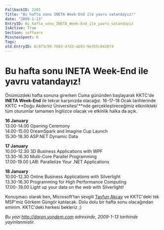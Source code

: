 ```yaml
---
FallbackID: 2305
Title: "Bu hafta sonu INETA Week-End ile yavru vatandayız!"
date: "2009-1-13"
EntryID: Bu_hafta_sonu_INETA_Week-End_ile_yavru_vatandayiz
IsActive: True
Section: software
MinutesSpent: 0
Tags: 
old.EntryID: 8c973c99-7603-47d3-ab93-9e355c842674
---
```

# Bu hafta sonu INETA Week-End ile yavru vatandayız!
Önümüzdeki hafta sonuna girerken Cuma gününden başlayarak KKTC'de
**INETA Week-End** ile tekrar karşınızda olacağız. 16-17-18 Ocak
tarihlerinde KKTC **Doğu Akdeniz Üniversitesi'**nde gerçekleştireceğimiz
etkinlikteki tüm oturumlar tamamen İngilizce olacak ve etkinlik halka da
açık.

**16 January**\
13.00-14.00 Opening Ceremony\
14.00-15.00 DreamSpark and Imagine Cup Launch\
15.30-18.30 ASP.NET Dynamic Data

**17 January**\
10.00-12.30 3D Business Applications with WPF\
13.30-16.30 Multi-Core Parallel Programming\
 17.00-19.00 LAB: Parallelize Your .NET Applications

**18 January**\
10.00-12.30 Online Business Applications with Silverlight\
13.30-16.30 Programming for High Performance Computing\
 17.00-.19.00 Light up your data on the web with Silverlight!

Konuşmacı olarak ben, Microsoft'tan sevgili [Tayfun
Akçay](http://www.tayfunakcay.com/) ve KKTC'deki tek MSP'miz Görkem
Güngör katılacak. Dolu dolu bir hafta sonu olacağından eminim. KKTC'deki
herkesi bekleriz ;)



*Bu yazi http://daron.yondem.com adresinde, 2009-1-13 tarihinde yayinlanmistir.*
